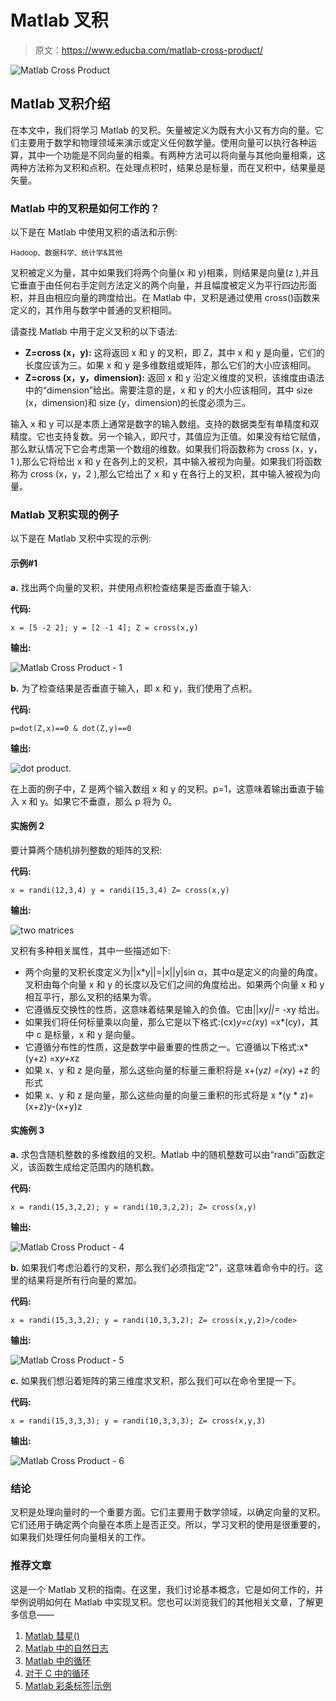 # Matlab 叉积

> 原文：<https://www.educba.com/matlab-cross-product/>

![Matlab Cross Product](img/a6c8c19d2e32f2550759c46bc9a98a4f.png)



## **Matlab 叉积介绍**

在本文中，我们将学习 Matlab 的叉积。矢量被定义为既有大小又有方向的量。它们主要用于数学和物理领域来演示或定义任何数学量。使用向量可以执行各种运算，其中一个功能是不同向量的相乘。有两种方法可以将向量与其他向量相乘，这两种方法称为叉积和点积。在处理点积时，结果总是标量，而在叉积中，结果量是矢量。

### Matlab 中的叉积是如何工作的？

以下是在 Matlab 中使用叉积的语法和示例:

<small>Hadoop、数据科学、统计学&其他</small>

叉积被定义为量，其中如果我们将两个向量(x 和 y)相乘，则结果是向量(z ),并且它垂直于由任何右手定则方法定义的两个向量，并且幅度被定义为平行四边形面积，并且由相应向量的跨度给出。在 Matlab 中，叉积是通过使用 cross()函数来定义的，其作用与数学中普通的叉积相同。

请查找 Matlab 中用于定义叉积的以下语法:

*   **Z=cross (x，y):** 这将返回 x 和 y 的叉积，即 Z，其中 x 和 y 是向量，它们的长度应该为三。如果 x 和 y 是多维数组或矩阵，那么它们的大小应该相同。
*   **Z=cross (x，y，dimension):** 返回 x 和 y 沿定义维度的叉积，该维度由语法中的“dimension”给出。需要注意的是，x 和 y 的大小应该相同，其中 size (x，dimension)和 size (y，dimension)的长度必须为三。

输入 x 和 y 可以是本质上通常是数字的输入数组。支持的数据类型有单精度和双精度。它也支持复数。另一个输入，即尺寸，其值应为正值。如果没有给它赋值，那么默认情况下它会考虑第一个数组的维数。如果我们将函数称为 cross (x，y，1 ),那么它将给出 x 和 y 在各列上的叉积，其中输入被视为向量。如果我们将函数称为 cross (x，y，2 ),那么它给出了 x 和 y 在各行上的叉积，其中输入被视为向量。

### Matlab 叉积实现的例子

以下是在 Matlab 叉积中实现的示例:

#### 示例#1

**a.** 找出两个向量的叉积，并使用点积检查结果是否垂直于输入:

**代码:**

`x = [5 -2 2];
y = [2 -1 4];
Z = cross(x,y)`

**输出:**

![Matlab Cross Product - 1](img/167695440d76c529b956c34cac64b540.png)



**b.** 为了检查结果是否垂直于输入，即 x 和 y，我们使用了点积。

**代码:**

`p=dot(Z,x)==0 & dot(Z,y)==0`

**输出:**

![dot product.](img/02a7c6ce264bd0ddc4fe4a2162e13b28.png)



在上面的例子中，Z 是两个输入数组 x 和 y 的叉积。p=1，这意味着输出垂直于输入 x 和 y。如果它不垂直，那么 p 将为 0。

#### 实施例 2

要计算两个随机排列整数的矩阵的叉积:

**代码:**

`x = randi(12,3,4)
y = randi(15,3,4)
Z= cross(x,y)`

**输出:**

![two matrices](img/573a250fe779bddaa84ccf5cd15d5d77.png)



叉积有多种相关属性，其中一些描述如下:

*   两个向量的叉积长度定义为||x*y||=|x||y|sin α，其中α是定义的向量的角度。叉积由每个向量 x 和 y 的长度以及它们之间的角度给出。如果两个向量 x 和 y 相互平行，那么叉积的结果为零。
*   它遵循反交换性的性质，这意味着结果是输入的负值。它由||x*y||= -x*y 给出。
*   如果我们将任何标量乘以向量，那么它是以下格式:(cx)*y=c(x*y) =x*(cy)，其中 c 是标量，x 和 y 是向量。
*   它遵循分布性的性质，这是数学中最重要的性质之一。它遵循以下格式:x*(y+z) =x*y+x*z
*   如果 x、y 和 z 是向量，那么这些向量的标量三重积将是 x+(y*z) =(x*y) +z 的形式
*   如果 x、y 和 z 是向量，那么这些向量的向量三重积的形式将是 x *(y * z)=(x+z)y-(x+y)z

#### 实施例 3

**a.** 求包含随机整数的多维数组的叉积。Matlab 中的随机整数可以由“randi”函数定义，该函数生成给定范围内的随机数。

**代码:**

`x = randi(15,3,2,2);
y = randi(10,3,2,2);
Z= cross(x,y)`

**输出:**

![Matlab Cross Product - 4](img/ccf3d141ce07d7cbcf12c35841d0891d.png)



**b.** 如果我们考虑沿着行的叉积，那么我们必须指定“2”，这意味着命令中的行。这里的结果将是所有行向量的累加。

**代码:**

`x = randi(15,3,3,2);
y = randi(10,3,3,2);
Z= cross(x,y,2)>/code>`

**输出:**

![Matlab Cross Product - 5](img/3d2ffe32efcc0f63a8fb237b0c990014.png)



**c.** 如果我们想沿着矩阵的第三维度求叉积，那么我们可以在命令里提一下。

**代码:**

`x = randi(15,3,3,3);
y = randi(10,3,3,3);
Z= cross(x,y,3)`

**输出:**

![Matlab Cross Product - 6](img/7252821a31409ef7928b23c4062e92f9.png)



### 结论

叉积是处理向量时的一个重要方面。它们主要用于数学领域，以确定向量的叉积。它们还用于确定两个向量在本质上是否正交。所以，学习叉积的使用是很重要的，如果我们处理任何向量相关的工作。

### 推荐文章

这是一个 Matlab 叉积的指南。在这里，我们讨论基本概念，它是如何工作的，并举例说明如何在 Matlab 中实现叉积。您也可以浏览我们的其他相关文章，了解更多信息——

1.  [Matlab 彗星()](https://www.educba.com/matlab-comet/)
2.  [Matlab 中的自然日志](https://www.educba.com/natural-log-in-matlab/)
3.  [Matlab 中的循环](https://www.educba.com/loops-in-matlab/)
4.  [对于 C 中的循环](https://www.educba.com/for-loop-in-c/)
5.  [Matlab 彩条标签|示例](https://www.educba.com/matlab-colorbar-label/)





